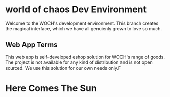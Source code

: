# world of chaos Dev Environment

Welcome to the WOCH's development environment. This branch creates the magical interface, which we have all genuienly grown to love so much.

## Web App Terms

This web app is self-developed eshop solution for WOCH's range of goods. The project is not available for any kind of distribution and is not open sourced. We use this solution for our own needs only.F

#
# Here Comes The Sun
